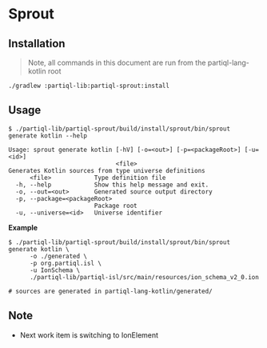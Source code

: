# Sprout

## Installation

> Note, all commands in this document are run from the partiql-lang-kotlin root

```shell
./gradlew :partiql-lib:partiql-sprout:install  
```

## Usage

```shell
$ ./partiql-lib/partiql-sprout/build/install/sprout/bin/sprout generate kotlin --help

Usage: sprout generate kotlin [-hV] [-o=<out>] [-p=<packageRoot>] [-u=<id>]
                              <file>
Generates Kotlin sources from type universe definitions
      <file>            Type definition file
  -h, --help            Show this help message and exit.
  -o, --out=<out>       Generated source output directory
  -p, --package=<packageRoot>
                        Package root
  -u, --universe=<id>   Universe identifier
```

**Example**
```shell
$ ./partiql-lib/partiql-sprout/build/install/sprout/bin/sprout generate kotlin \
      -o ./generated \
      -p org.partiql.isl \ 
      -u IonSchema \
      ./partiql-lib/partiql-isl/src/main/resources/ion_schema_v2_0.ion  
      
# sources are generated in partiql-lang-kotlin/generated/
```

## Note

- Next work item is switching to IonElement
